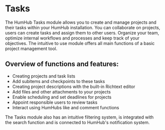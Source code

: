 Tasks
=====

The HumHub Tasks module allows you to create and manage projects and their tasks within your HumHub installation. You can collaborate on projects, users can create tasks and assign them to other users. Organize your team, optimize internal workflows and processes and keep track of your objectives. The intuitive to use module offers all main functions of a basic project management tool.

## Overview of functions and features:

- Creating projects and task lists
- Add subitems and checkpoints to these tasks
- Creating project descriptions with the built-in Richtext editor
- Add files and other attachments to your projects
- Enable scheduling and set deadlines for projects
- Appoint responsible users to review tasks
- Interact using HumHubs like and comment functions

The Tasks module also has an intuitive filtering system, is integrated with the search function and is connected to HumHub's notification system.
